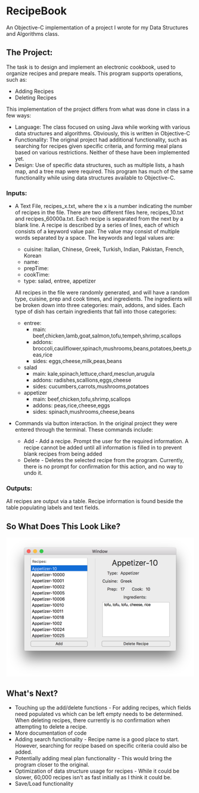 # RecipeBook
An Objective-C implementation of a project I wrote for my Data Structures and Algorithms class.

## The Project:
The task is to design and implement an electronic cookbook, used to organize recipes and prepare meals. This program supports operations, such as:
  - Adding Recipes
  - Deleting Recipes
  
This implementation of the project differs from what was done in class in a few ways:
  - Language: The class focused on using Java while working with various data structures and algorithms. Obviously, this is written in Objective-C
  - Functionality: The original project had additional functionality, such as searching for recipes given specific criteria, and forming meal plans based on various restrictions. Neither of these have been implemented yet.
  - Design: Use of specific data structures, such as multiple lists, a hash map, and a tree map were required. This program has much of the same functionality while using data structures available to Objective-C.

### Inputs:
- A Text File, recipes_x.txt, where the x is a number indicating the number of recipes in the file. There are two different files here, recipes_10.txt and recipes_60000a.txt. Each recipe is separated from the next by a blank line. A recipe is described by a series of lines, each of which consists of a keyword value pair. The value may consist of multiple words separated by a space. The keywords and legal values are:
  * cuisine: Italian, Chinese, Greek, Turkish, Indian, Pakistan, French, Korean 
  * name: <made up>
  * prepTime: <integer>
  * cookTime: <integer>
  * type: salad, entree, appetizer
     
  All recipes in the file were randomly generated, and will have a random type, cuisine, prep and cook times, and ingredients. The ingredients will be broken down into three categories: main, addons, and sides. Each type of dish has certain ingredients that fall into those categories:
  * entree:
    * main: beef,chicken,lamb,goat,salmon,tofu,tempeh,shrimp,scallops
    * addons: broccoli,cauliflower,spinach,mushrooms,beans,potatoes,beets,peas,rice
    * sides: eggs,cheese,milk,peas,beans
  * salad
    * main: kale,spinach,lettuce,chard,mesclun,arugula
    * addons: radishes,scallions,eggs,cheese
    * sides: cucumbers,carrots,mushrooms,potatoes
  * appetizer
    * main: beef,chicken,tofu,shrimp,scallops
    * addons: peas,rice,cheese,eggs
    * sides: spinach,mushrooms,cheese,beans

- Commands via button interaction. In the original project they were entered through the terminal. These commands include:
  * Add - Add a recipe. Prompt the user for the required information. A recipe cannot be added until all information is filled in to prevent blank recipes from being added
  * Delete - Deletes the selected recipe from the program. Currently, there is no prompt for confirmation for this action, and no way to undo it.
    
### Outputs:
All recipes are output via a table. Recipe information is found beside the table populating labels and text fields.

## So What Does This Look Like?
![alt tag](https://raw.githubusercontent.com/beckmc/RecipeBook/master/RecipeBook/AppScreenshot.png)

## What's Next?
- Touching up the add/delete functions - For adding recipes, which fields need populated vs which can be left empty needs to be determined. When deleting recipes, there currently is no confirmation when attempting to delete a recipe.
- More documentation of code
- Adding search functionality - Recipe name is a good place to start. However, searching for recipe based on specific criteria could also be added.
- Potentially adding meal plan functionality - This would bring the program closer to the original.
- Optimization of data structure usage for recipes - While it could be slower, 60,000 recipes isn't as fast initially as I think it could be.
- Save/Load functionality
